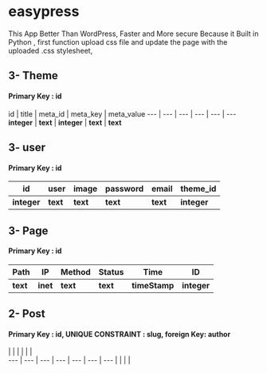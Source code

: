 # easypress
This App Better Than WordPress, Faster and More secure Because it Built in Python , first function upload css file and update the page with the uploaded .css stylesheet, 


## 3- Theme
#### Primary Key : id

id | title | meta_id | meta_key | meta_value
--- | --- | --- | --- | --- | --- 
 **integer** | **text** | **integer** | **text** | **text**
 
 ## 3- user
#### Primary Key : id

id | user | image | password | email | theme_id 
--- | --- | --- | --- | --- | --- 
 **integer** | **text** | **text** | **text** | **text** | **integer**
 

## 3- Page
#### Primary Key : id

Path | IP | Method | Status | Time | ID
--- | --- | --- | --- | --- | --- 
 **text** | **inet** | **text** | **text** | **timeStamp** | **integer**
 

## 2- Post
#### Primary Key : id, UNIQUE CONSTRAINT : slug, foreign Key: author
 
 |  |  |   |  |  |   
--- | --- | --- | --- | --- | --- | --- 
 |  |  |  | 

